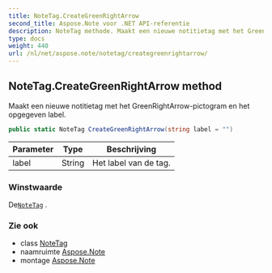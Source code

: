 ```yaml
---
title: NoteTag.CreateGreenRightArrow
second_title: Aspose.Note voor .NET API-referentie
description: NoteTag methode. Maakt een nieuwe notitietag met het GreenRightArrowpictogram en het opgegeven label.
type: docs
weight: 440
url: /nl/net/aspose.note/notetag/creategreenrightarrow/
---
```

## NoteTag.CreateGreenRightArrow method

Maakt een nieuwe notitietag met het GreenRightArrow-pictogram en het opgegeven label.

```csharp
public static NoteTag CreateGreenRightArrow(string label = "")
```

| Parameter | Type | Beschrijving |
| --- | --- | --- |
| label | String | Het label van de tag. |

### Winstwaarde

De[`NoteTag`](../) .

### Zie ook

* class [NoteTag](../)
* naamruimte [Aspose.Note](../../notetag/)
* montage [Aspose.Note](../../../)


